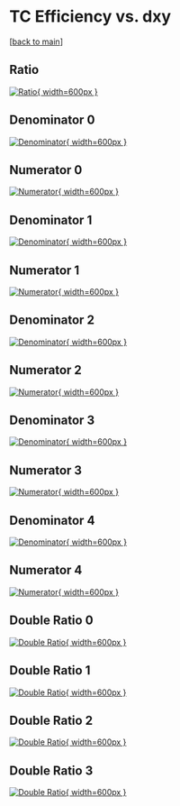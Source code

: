 # TC Efficiency vs. dxy

[[back to main](./)]



## Ratio

[![Ratio](../mtv/var/TC_base_11_0_eff_dxy.png){ width=600px }](../mtv/var/TC_base_11_0_eff_dxy.pdf)

## Denominator 0

[![Denominator](../mtv/den/TC_base_11_0_eff_dxy_den0.png){ width=600px }](../mtv/den/TC_base_11_0_eff_dxy_den0.pdf)

## Numerator 0

[![Numerator](../mtv/num/TC_base_11_0_eff_dxy_num0.png){ width=600px }](../mtv/num/TC_base_11_0_eff_dxy_num0.pdf)

## Denominator 1

[![Denominator](../mtv/den/TC_base_11_0_eff_dxy_den1.png){ width=600px }](../mtv/den/TC_base_11_0_eff_dxy_den1.pdf)

## Numerator 1

[![Numerator](../mtv/num/TC_base_11_0_eff_dxy_num1.png){ width=600px }](../mtv/num/TC_base_11_0_eff_dxy_num1.pdf)

## Denominator 2

[![Denominator](../mtv/den/TC_base_11_0_eff_dxy_den2.png){ width=600px }](../mtv/den/TC_base_11_0_eff_dxy_den2.pdf)

## Numerator 2

[![Numerator](../mtv/num/TC_base_11_0_eff_dxy_num2.png){ width=600px }](../mtv/num/TC_base_11_0_eff_dxy_num2.pdf)

## Denominator 3

[![Denominator](../mtv/den/TC_base_11_0_eff_dxy_den3.png){ width=600px }](../mtv/den/TC_base_11_0_eff_dxy_den3.pdf)

## Numerator 3

[![Numerator](../mtv/num/TC_base_11_0_eff_dxy_num3.png){ width=600px }](../mtv/num/TC_base_11_0_eff_dxy_num3.pdf)

## Denominator 4

[![Denominator](../mtv/den/TC_base_11_0_eff_dxy_den4.png){ width=600px }](../mtv/den/TC_base_11_0_eff_dxy_den4.pdf)

## Numerator 4

[![Numerator](../mtv/num/TC_base_11_0_eff_dxy_num4.png){ width=600px }](../mtv/num/TC_base_11_0_eff_dxy_num4.pdf)

## Double Ratio 0

[![Double Ratio](../mtv/ratio/TC_base_11_0_eff_dxy_ratio0.png){ width=600px }](../mtv/ratio/TC_base_11_0_eff_dxy_ratio0.pdf)

## Double Ratio 1

[![Double Ratio](../mtv/ratio/TC_base_11_0_eff_dxy_ratio1.png){ width=600px }](../mtv/ratio/TC_base_11_0_eff_dxy_ratio1.pdf)

## Double Ratio 2

[![Double Ratio](../mtv/ratio/TC_base_11_0_eff_dxy_ratio2.png){ width=600px }](../mtv/ratio/TC_base_11_0_eff_dxy_ratio2.pdf)

## Double Ratio 3

[![Double Ratio](../mtv/ratio/TC_base_11_0_eff_dxy_ratio3.png){ width=600px }](../mtv/ratio/TC_base_11_0_eff_dxy_ratio3.pdf)

